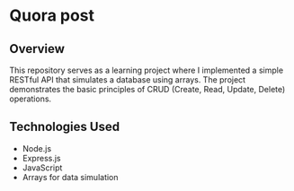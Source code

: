 # Quora post

## Overview
This repository serves as a learning project where I implemented a simple RESTful API that simulates a database using arrays. The project demonstrates the basic principles of CRUD (Create, Read, Update, Delete) operations.

## Technologies Used
- Node.js
- Express.js
- JavaScript
- Arrays for data simulation
